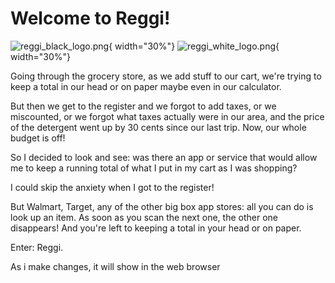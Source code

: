 # Welcome to Reggi!

![reggi_black_logo.png](assets/images/reggi_black_logo.png#only-light){ width="30%"}
![reggi_white_logo.png](assets/images/reggi_white_logo.png#only-darkt){ width="30%"}


Going through the grocery store, as we add stuff to our cart, we're trying to keep a total in our head or on paper maybe even in our calculator.

But then we get to the register and we forgot to add taxes, or we miscounted, or we forgot what taxes actually were in our area, and the price of the detergent went up by 30 cents since our last trip. Now, our whole budget is off!

So I decided to look and see: was there an app or service that would allow me to keep a running total of what I put in my cart as I was shopping?

I could skip the anxiety when I got to the register!


But Walmart, Target, any of the other big box app stores: all you can do is look up an item. As soon as you scan the next one, the other one disappears! And you're left to keeping a total in your head or on paper.



Enter: Reggi.

As i make changes, it will show in the web browser